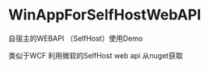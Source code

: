 WinAppForSelfHostWebAPI
=======================

自宿主的WEBAPI （SelfHost）使用Demo

类似于WCF 利用微软的SelfHost web api 从nuget获取
